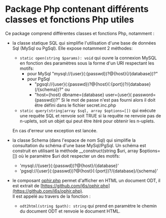 # Package Php contenant différents classes et fonctions Php utiles

Ce package comprend différentes classes et fonctions Php, notamment :

  - la classe statique SQL qui simplifie l'utilisation d'une base de données Sql (MySql ou PgSql).
    Elle expose notamment 2 méthodes:
    
      - `static open(string $params): void` qui ouvre la connexion MySQL en fonction des paramètres
        sous la forme d'un URI respectant les motifs:
        - pour MySql "mysql://{user}(:{passwd})?@{host}(/{database})?"
        - pour PgSql
          - "pgsql://{user}(:{passwd})?@{host}(:{port})?/{database}(/{schema})?" ou
          - "host={host} dbname={database} user={user}( password={passwd})?"
        Si le mot de passe n'est pas fourni alors il doit être défini dans le fichier secret.inc.php
      - `static query(string|array $sql, array $options=[])` qui exécute une requête SQL et renvoie soit TRUE
        si la requête ne renvoie pas de n-uplets, soit un objet qui peut être itéré pour obtenir les n-uplets.
  
    En cas d'erreur une exception est lancée.
    
  - la classe Schema (dans l'espace de nom Sql) qui simplifie la consultation du schéma d'une base MySql/PgSql.
    Un schéma est construit en utilisant la méthode __construct(string $uri, array $options=[])
    où le paramètre $uri doit respecter un des motifs:
      - 'mysql://{user}(:{passwd})?@{host}/{database}'
      - 'pgsql://{user}(:{passwd})?@{host}(:{port})?/{database}/{schema}'
  
  - le composant [ophir.php](https://github.com/benoitdavidfr/phplib/blob/master/ophir.php) permet d'afficher en HTML
    un document ODT,
    il est extrait de [https://github.com/j6s/ophir.php](https://github.com/j6s/ophir.php).  
    Il est appelé au travers de la fonction :
    
      - `odt2html(string $path): string` qui prend en paramètre le chemin du document ODT et renvoie le document HTML.
      
